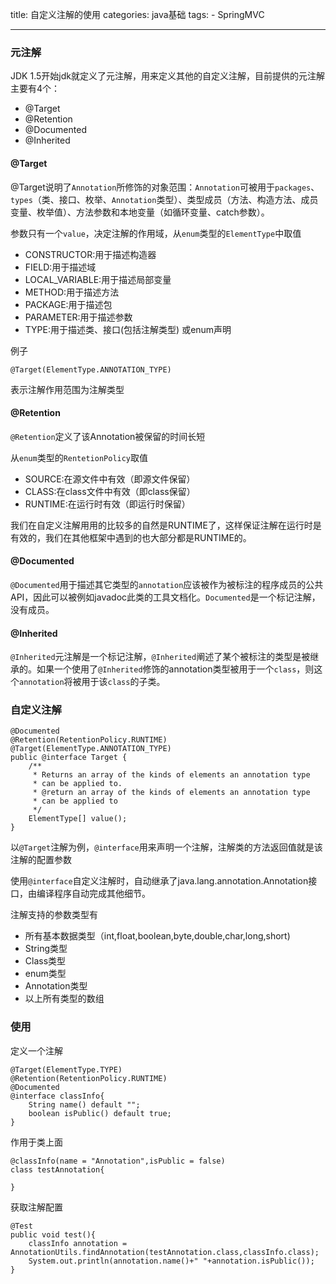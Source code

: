 title: 自定义注解的使用
categories: java基础
tags: 
	- SpringMVC

---

### 元注解

JDK 1.5开始jdk就定义了元注解，用来定义其他的自定义注解，目前提供的元注解主要有4个：

- @Target
- @Retention
- @Documented
- @Inherited

#### @Target

@Target说明了`Annotation`所修饰的对象范围：`Annotation`可被用于`packages`、`types`（类、接口、枚举、`Annotation`类型）、类型成员（方法、构造方法、成员变量、枚举值）、方法参数和本地变量（如循环变量、catch参数）。

参数只有一个`value`，决定注解的作用域，从`enum`类型的`ElementType`中取值

- CONSTRUCTOR:用于描述构造器
- FIELD:用于描述域
- LOCAL_VARIABLE:用于描述局部变量
- METHOD:用于描述方法
- PACKAGE:用于描述包
- PARAMETER:用于描述参数
- TYPE:用于描述类、接口(包括注解类型) 或enum声明

例子
```
@Target(ElementType.ANNOTATION_TYPE)
```
表示注解作用范围为注解类型

#### @Retention

`@Retention`定义了该Annotation被保留的时间长短

从`enum`类型的`RentetionPolicy`取值


- SOURCE:在源文件中有效（即源文件保留）
- CLASS:在class文件中有效（即class保留）
- RUNTIME:在运行时有效（即运行时保留）

我们在自定义注解用用的比较多的自然是RUNTIME了，这样保证注解在运行时是有效的，我们在其他框架中遇到的也大部分都是RUNTIME的。

#### @Documented

`@Documented`用于描述其它类型的`annotation`应该被作为被标注的程序成员的公共API，因此可以被例如javadoc此类的工具文档化。`Documented`是一个标记注解，没有成员。

#### @Inherited

`@Inherited`元注解是一个标记注解，`@Inherited`阐述了某个被标注的类型是被继承的。如果一个使用了`@Inherited`修饰的annotation类型被用于一个`class`，则这个`annotation`将被用于该`class`的子类。

### 自定义注解

```
@Documented
@Retention(RetentionPolicy.RUNTIME)
@Target(ElementType.ANNOTATION_TYPE)
public @interface Target {
    /**
     * Returns an array of the kinds of elements an annotation type
     * can be applied to.
     * @return an array of the kinds of elements an annotation type
     * can be applied to
     */
    ElementType[] value();
}
```

以`@Target`注解为例，`@interface`用来声明一个注解，注解类的方法返回值就是该注解的配置参数

使用`@interface`自定义注解时，自动继承了java.lang.annotation.Annotation接口，由编译程序自动完成其他细节。

注解支持的参数类型有

- 所有基本数据类型（int,float,boolean,byte,double,char,long,short)
- String类型
- Class类型
- enum类型
- Annotation类型
- 以上所有类型的数组

### 使用

定义一个注解

```
@Target(ElementType.TYPE)
@Retention(RetentionPolicy.RUNTIME)
@Documented
@interface classInfo{
    String name() default "";
    boolean isPublic() default true;
}
```

作用于类上面

```
@classInfo(name = "Annotation",isPublic = false)
class testAnnotation{

}
```

获取注解配置

```
@Test
public void test(){
    classInfo annotation = AnnotationUtils.findAnnotation(testAnnotation.class,classInfo.class);
    System.out.println(annotation.name()+" "+annotation.isPublic());
}
```


